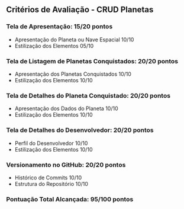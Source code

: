 ## Critérios de Avaliação - CRUD Planetas

### Tela de Apresentação: 15/20 pontos

- Apresentação do Planeta ou Nave Espacial 10/10
- Estilização dos Elementos 05/10

### Tela de Listagem de Planetas Conquistados: 20/20 pontos

- Apresentação dos Planetas Conquistados 10/10
- Estilização dos Elementos 10/10

### Tela de Detalhes do Planeta Conquistado: 20/20 pontos

- Apresentação dos Dados do Planeta 10/10
- Estilização dos Elementos 10/10

### Tela de Detalhes do Desenvolvedor: 20/20 pontos

- Perfil do Desenvolvedor 10/10
- Estilização dos Elementos 10/10

### Versionamento no GitHub: 20/20 pontos

- Histórico de Commits 10/10
- Estrutura do Repositório 10/10

### Pontuação Total Alcançada: 95/100 pontos
